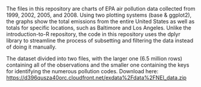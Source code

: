 The files in this repository are charts of EPA air pollution data collected from 1999, 2002, 2005, and 2008. Using two plotting systems (base & ggplot2), the graphs show the total emissions from the entire United States as well as totals for specific locations, such as Baltimore and Los Angeles. Unlike the introduction-to-R repository, the code in this repository uses the dplyr library to streamline the process of subsetting and filtering the data instead of doing it manually.

The dataset divided into two files, with the larger one (6.5 million rows) containing all of the observations and the smaller one containing the keys for identifying the numerous pollution codes. Download here: https://d396qusza40orc.cloudfront.net/exdata%2Fdata%2FNEI_data.zip
